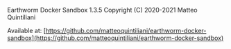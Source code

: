 Earthworm Docker Sandbox 1.3.5 Copyright (C) 2020-2021  Matteo Quintiliani

Available at: [https://github.com/matteoquintiliani/earthworm-docker-sandbox](https://github.com/matteoquintiliani/earthworm-docker-sandbox)

